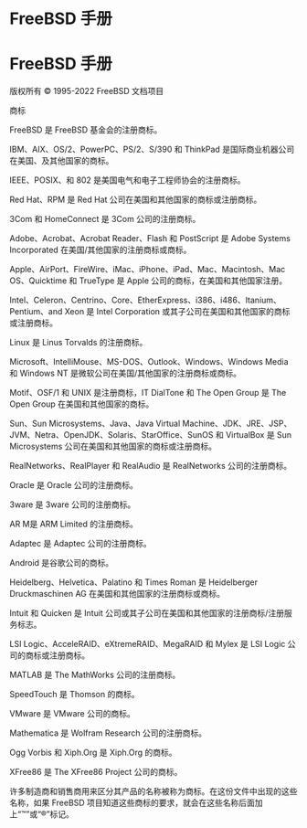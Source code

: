 # FreeBSD 手册
# FreeBSD 手册

版权所有 © 1995-2022 FreeBSD 文档项目

商标

FreeBSD 是 FreeBSD 基金会的注册商标。

IBM、AIX、OS/2、PowerPC、PS/2、S/390 和 ThinkPad 是国际商业机器公司在美国、及其他国家的商标。

IEEE、POSIX、和 802 是美国电气和电子工程师协会的注册商标。

Red Hat、RPM 是 Red Hat 公司在美国和其他国家的商标或注册商标。

3Com 和 HomeConnect 是 3Com 公司的注册商标。

Adobe、Acrobat、Acrobat Reader、Flash 和 PostScript 是 Adobe Systems Incorporated 在美国/其他国家的注册商标或商标。

Apple、AirPort、FireWire、iMac、iPhone、iPad、Mac、Macintosh、Mac OS、Quicktime 和 TrueType 是 Apple 公司的商标，在美国和其他国家注册。

Intel、Celeron、Centrino、Core、EtherExpress、i386、i486、Itanium、Pentium、and Xeon 是 Intel Corporation 或其子公司在美国和其他国家的商标或注册商标。

Linux 是 Linus Torvalds 的注册商标。

Microsoft、IntelliMouse、MS-DOS、Outlook、Windows、Windows Media 和 Windows NT 是微软公司在美国/其他国家的注册商标或商标。

Motif、OSF/1 和 UNIX 是注册商标，IT DialTone 和 The Open Group 是 The Open Group 在美国和其他国家的商标。

Sun、Sun Microsystems、Java、Java Virtual Machine、JDK、JRE、JSP、JVM、Netra、OpenJDK、Solaris、StarOffice、SunOS 和 VirtualBox 是 Sun Microsystems 公司在美国和其他国家的商标或注册商标。

RealNetworks、RealPlayer 和 RealAudio 是 RealNetworks 公司的注册商标。

Oracle 是 Oracle 公司的注册商标。

3ware 是 3ware 公司的注册商标。

AR M是 ARM Limited 的注册商标。

Adaptec 是 Adaptec 公司的注册商标。

Android 是谷歌公司的商标。

Heidelberg、Helvetica、Palatino 和 Times Roman 是 Heidelberger Druckmaschinen AG 在美国和其他国家的注册商标或商标。

Intuit 和 Quicken 是 Intuit 公司或其子公司在美国和其他国家的注册商标/注册服务标志。

LSI Logic、AcceleRAID、eXtremeRAID、MegaRAID 和 Mylex 是 LSI Logic 公司的商标或注册商标。

MATLAB 是 The MathWorks 公司的注册商标。

SpeedTouch 是 Thomson 的商标。

VMware 是 VMware 公司的商标。

Mathematica 是 Wolfram Research 公司的注册商标。

Ogg Vorbis 和 Xiph.Org 是 Xiph.Org 的商标。

XFree86 是 The XFree86 Project 公司的商标。

许多制造商和销售商用来区分其产品的名称被称为商标。在这份文件中出现的这些名称，如果 FreeBSD 项目知道这些商标的要求，就会在这些名称后面加上“™”或“®”标记。
